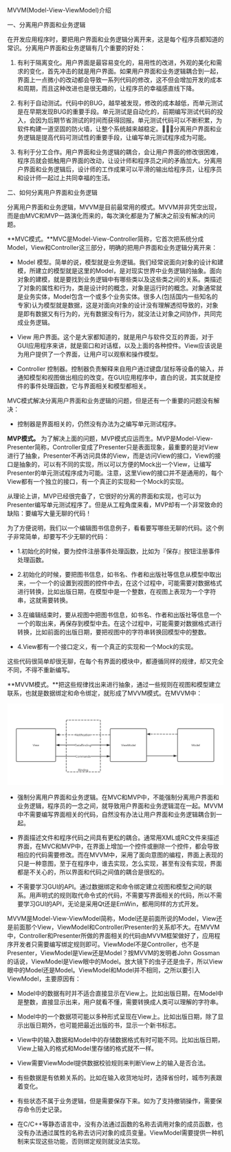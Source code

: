 MVVM(Model-View-ViewModel)介绍

一、分离用户界面和业务逻辑

在开发应用程序时，要把用户界面和业务逻辑分离开来，这是每个程序员都知道的常识。分离用户界面和业务逻辑有几个重要的好处：

1. 有利于隔离变化。用户界面是最容易变化的，易用性的改进，外观的美化和需求的变化，首先冲击的就是用户界面。如果用户界面和业务逻辑耦合到一起，界面上一点微小的改动都会导致一系列代码的修改，这不但会增加开发的成本和周期，而且这种改进也是很无趣的，让程序员的幸福感直线下降。

2. 有利于自动测试。代码中的BUG，越早被发现，修改的成本越低，而单元测试是在早期发现BUG的重要手段。单元测试是自动化的，前期编写测试代码的投入，会因为后期节省测试的时间而获得回报。单元测试代码可以不断积累，为软件构建一道坚固的防火墙，让整个系统越来越稳定。分离用户界面和业务逻辑是提高代码可测试性的重要手段，让编写单元测试程序成为可能。

3. 有利于分工合作。用户界面和业务逻辑的耦合，会让用户界面的修改很困难，程序员就会抵触用户界面的改动，让设计师和程序员之间的矛盾加大。分离用户界面和业务逻辑后，设计师的工作成果可以平滑的输出给程序员，让程序员和设计师一起过上共同幸福的生活。

二、如何分离用户界面和业务逻辑

分离用户界面和业务逻辑，MVVM是目前最常用的模式。MVVM并非凭空出现，而是由MVC和MVP一路演化而来的，每次演化都是为了解决之前没有解决的问题。

**MVC模式。**MVC是Model-View-Controller简称，它首次把系统分成Model，View和Controller这三部分，明确的把用户界面和业务逻辑分离开来：

* Model 模型。简单的说，模型就是业务逻辑。我们经常说面向对象的设计和建模，所建立的模型就是这里的Model，是对现实世界中业务逻辑的抽象。面向对象的建模，就是要找到业务逻辑中有哪些类以及这些类之间的关系。类描述了对象的属性和行为，类是设计时的概念，对象是运行时的概念。对象通常就是业务实体，Model包含一个或多个业务实体。很多人(包括国内一些知名的专家)认为模型就是数据，这是对面向对象的设计没有理解透彻导致的，对象是即有数据又有行为的，光有数据没有行为，就没法让对象之间协作，共同完成业务逻辑。

* View 用户界面。这个是大家都知道的，就是用户与软件交互的界面，对于GUI应用程序来讲，就是窗口和对话框，以及上面的各种控件。View应该说是为用户提供了一个界面，让用户可以观察和操作模型。

* Controller 控制器。控制器负责解释来自用户通过键盘/鼠标等设备的输入，并通知模型和视图做出相应的改变。在GUI应用程序中，直白的说，其实就是控件的事件处理函数，它与界面相关和模型都相关。

MVC模式解决分离用户界面和业务逻辑的问题，但是还有一个重要的问题没有解决：

* 控制器是界面相关的，仍然没有办法为之编写单元测试程序。

**MVP模式。** 为了解决上面的问题，MVP模式应运而生。MVP是Model-View-Presenter简称，Controller变成了Presenter只是表面现象，最重要的是对View进行了抽象，Presenter不再访问具体的View，而是访问View的接口，View的接口是抽象的，可以有不同的实现，所以可以方便的Mock出一个View，让编写Presenter的单元测试程序成为可能。注意，这里View的接口并不是通用的，每个View都有一个独立的接口，有一个真正的实现和一个Mock的实现。

从理论上讲，MVP已经很完备了，它很好的分离的界面和实现，也可以为Presenter编写单元测试程序了。但是从工程角度来看，MVP却有一个非常致命的缺陷：要编写大量无聊的代码！

为了方便说明，我们以一个编辑图书信息例子，看看要写哪些无聊的代码。这个例子非常简单，却要写不少无聊的代码：

* 1.初始化的时候，要为控件注册事件处理函数，比如为『保存』按钮注册事件处理函数。

* 2.初始化的时候，要把图书信息，如书名、作者和出版社等信息从模型中取出来，一个一个的设置到视图的控件中去，在这个过程中，可能需要对数据格式进行转换，比如出版日期，在模型中是一个整数，在视图上表现为一个字符串，这就需要转换。


* 3.在编辑结束时，要从视图中把图书信息，如书名、作者和出版社等信息一个一个的取出来，再保存到模型中去。在这个过程中，可能需要对数据格式进行转换，比如前面的出版日期，要把视图中的字符串转换回模型中的整数。

* 4.View都有一个接口定义，有一个真正的实现和一个Mock的实现。

这些代码很简单却很无聊，在每个有界面的模块中，都遵循同样的规律，却又完全不同，不得不重新编写。

**MVVM模式。**把这些规律找出来进行抽象，通过一些规则在视图和模型建立联系，也就是数据绑定和命令绑定，就形成了MVVM模式。在MVVM中：

![mvvm](mvvm.png)

* 强制分离用户界面和业务逻辑。在MVC和MVP中，不能强制分离用户界面和业务逻辑，程序员的一念之间，就导致用户界面和业务逻辑混在一起。MVVM中不需要编写界面相关的代码，自然没有办法让用户界面和业务逻辑耦合到一起。

* 界面描述文件和程序代码之间具有更松的耦合。通常用XML或RC文件来描述界面，在MVC和MVP中，在界面上增加一个控件或删除一个控件，都会导致相应的代码需要修改。而在MVVM中，采用了面向意图的编程，界面上表现的只是一种意图，至于在程序中，谁去实现，怎么实现，甚至有没有实现，界面都是不关心的，所以界面和代码之间值的耦合是很松的。

* 不需要学习GUI的API。通过数据绑定和命令绑定建立视图和模型之间的联系。用声明式的规则取代命令式的代码，不需要写界面相关的代码，所以不需要学习GUI的API，无论是采用Qt还是EmWin，都用同样的方式开发。

MVVM是Model-View-ViewModel简称，Model还是前面所说的Model，View还是前面那个View，ViewModel和Controller/Presenter的关系却不大。在MVVM中，Controller和Presenter所做的界面相关的代码由MVVM框架做好了，应用程序开发者只需要编写绑定规则即可。ViewModel不是Controller，也不是Presenter，ViewModel是View还是Model？按MVVM的发明者John Gossman的话说，ViewModel是View眼中的Model。放大镜下的虫子还是虫子，所以View眼中的Model还是Model。ViewModel和Model并不相同，之所以要引入ViewModel，主要原因有：

* Model中的数据有时并不适合直接显示在View上。比如出版日期，在Model中是整数，直接显示出来，用户就看不懂，需要转换成人类可以理解的字符串。

* Model中的一个数据项可能以多种形式呈现在View上。比如出版日期，除了显示出版日期外，也可能把最近出版的书，显示一个新书标志。

* View中的输入数据和Model中的存储数据格式有时可能不同。比如出版日期，View上输入的格式和Model里存储的格式就不一样。

* View需要ViewModel提供数据校验规则来判断View上的输入是否合法。

* 有些数据是有依赖关系的。比如在输入收货地址时，选择省份时，城市列表跟着变化。

* 有些状态不属于业务逻辑，但是需要保存下来。如为了支持撤销操作，需要保存命令历史记录。

* 在C/C++等静态语言中，没有办法通过函数的名称去调用对象的成员函数，也没有办法通过属性的名称去访问对象的成员变量。ViewModel需要提供一种机制来实现这些功能，否则绑定规则就没法实现。



